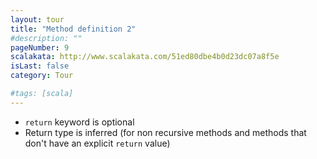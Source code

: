 ```yaml
---
layout: tour
title: "Method definition 2"
#description: ""
pageNumber: 9
scalakata: http://www.scalakata.com/51ed80dbe4b0d23dc07a8f5e
isLast: false
category: Tour

#tags: [scala]
---
```


- `return` keyword is optional
- Return type is inferred (for non recursive methods and methods that don't have an explicit `return` value)
